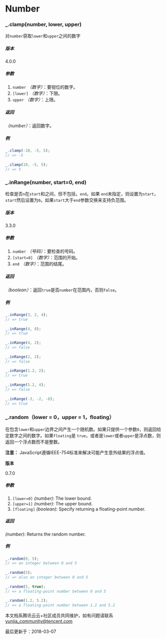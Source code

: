 # Number

### _.clamp(number, lower, upper)

对`number`获取`lower`和`upper`之间的数字

##### 版本

4.0.0

##### 参数

1. `number` *（数字）*：要钳位的数字。
2. `[lower]` *（数字）*：下限。
3. `upper` *（数字）*：上限。

##### 返回

*（number）*：返回数字。

##### 例

```javascript
_.clamp(-10, -5, 5);
// => -5
 
_.clamp(10, -5, 5);
// => 5
```

### _.inRange(number, start=0, end)

检查是否`n`在`start`和之间，但不包括，`end`。如果 `end`未指定，则设置为`start`，`start`然后设置为`0`。如果`start`大于`end`参数交换来支持负范围。

##### 版本

3.3.0

##### 参数

1. `number` *（号码）*：要检查的号码。
2. `[start=0]` *（数字）*：范围的开始。
3. `end` *（数字）*：范围的结尾。

##### 返回

*（boolean）*：返回`true`是否`number`在范围内，否则`false`。

##### 例

```javascript
_.inRange(3, 2, 4);
// => true
 
_.inRange(4, 8);
// => true
 
_.inRange(4, 2);
// => false
 
_.inRange(2, 2);
// => false
 
_.inRange(1.2, 2);
// => true
 
_.inRange(5.2, 4);
// => false
 
_.inRange(-3, -2, -6);
// => true
```

### _.random（lower = 0，upper = 1，floating）

在包含`lower`和`upper`边界之间产生一个随机数。如果只提供一个参数`0`，则返回给定数字之间的数字。如果`floating`是 `true`，或者是`lower`或者`upper`是浮点数，则返回一个浮点数而不是整数。

**注意：** JavaScript遵循IEEE-754标准来解决可能产生意外结果的浮点值。

**版本**

0.7.0

##### 参数

1. `[lower=0]` *(number)*: The lower bound.
2. `[upper=1]` *(number)*: The upper bound.
3. `[floating]` *(boolean)*: Specify returning a floating-point number.

##### 返回

*(number)*: Returns the random number.

##### 例

```javascript
_.random(0, 5);
// => an integer between 0 and 5
 
_.random(5);
// => also an integer between 0 and 5
 
_.random(5, true);
// => a floating-point number between 0 and 5
 
_.random(1.2, 5.2);
// => a floating-point number between 1.2 and 5.2
```

本文档系腾讯云云+社区成员共同维护，如有问题请联系 yunjia_community@tencent.com

最后更新于：2018-03-07